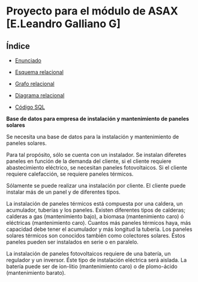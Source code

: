 # Proyecto para el módulo de ASAX [E.Leandro Galliano G]

## Índice

* [Enunciado](#enun)

* [Esquema relacional]()

* [Grafo relacional]()

* [Diagrama relacional]()

* [Código SQL]()

<a name="enun">**Base de datos para empresa de instalación y mantenimiento de paneles solares**</a>

Se necesita una base de datos para la instalación y mantenimiento de paneles solares.

Para tal propósito, sólo se cuenta con un instalador.
Se instalan diferetes paneles en función de la demanda del cliente, si el cliente requiere abastecimiento eléctrico, se necesitan paneles fotovoltaicos. Si el cliente requiere calefacción, se requiere paneles térmicos.

Sólamente se puede realizar una instalación por cliente.
El cliente puede instalar más de un panel y de diferentes tipos.

La instalación de <a name="termico">paneles térmicos</a> está compuesta por una caldera, un acumulador, tuberías y los paneles.
Existen diferentes tipos de calderas; calderas a gas (mantenimiento bajo), a biomasa (mantenimiento caro) ó eléctricas (mantenimiento caro).
Cuantos más paneles térmicos haya, más capacidad debe tener el acumulador y más longitud la tubería.
Los paneles solares térmicos son conocidos también como colectores solares. Éstos paneles pueden ser instalados en serie o en paralelo.

La instalación de <a name="fotovoltaico">paneles fotovoltaicos</a> requiere de una batería, un regulador y un inversor. Éste tipo de instalación eléctrica será aislada.
La batería puede ser de ion-litio (mantenimiento caro) o de plomo-ácido (mantenimiento barato).
